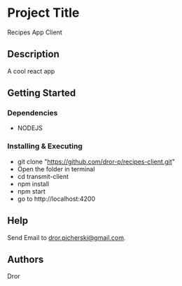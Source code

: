 # Project Title

Recipes App Client

## Description

A cool react app

## Getting Started

### Dependencies

* NODEJS

### Installing & Executing

* git clone "https://github.com/dror-p/recipes-client.git"
* Open the folder in terminal
* cd transmit-client
* npm install
* npm start
* go to http://localhost:4200

## Help

Send Email to dror.picherski@gmail.com.

## Authors

Dror